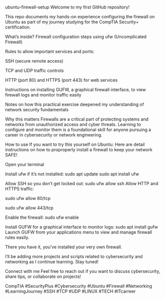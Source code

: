ubuntu-firewall-setup
Welcome to my first GitHub repository!

This repo documents my hands-on experience configuring the firewall on Ubuntu as part of my journey studying for the CompTIA Security+ certification.

What’s inside? Firewall configuration steps using ufw (Uncomplicated Firewall)

Rules to allow important services and ports:

SSH (secure remote access)

TCP and UDP traffic controls

HTTP (port 80) and HTTPS (port 443) for web services

Instructions on installing GUFW, a graphical firewall interface, to view firewall logs and monitor traffic easily

Notes on how this practical exercise deepened my understanding of network security fundamentals

Why this matters Firewalls are a critical part of protecting systems and networks from unauthorized access and cyber threats. Learning to configure and monitor them is a foundational skill for anyone pursuing a career in cybersecurity or network engineering.

How to use If you want to try this yourself on Ubuntu: Here are detail instructions on how to proproperly install a firewall to keep your network SAFE!

Open your terminal

Install ufw if it’s not installed: sudo apt update sudo apt install ufw

Allow SSH so you don’t get locked out: sudo ufw allow ssh Allow HTTP and HTTPS traffic:

sudo ufw allow 80/tcp

sudo ufw allow 443/tcp

Enable the firewall: sudo ufw enable

Install GUFW for a graphical interface to monitor logs: sudo apt install gufw Launch GUFW from your applications menu to view and manage firewall rules easily.

There you have it, you've installed your very own firewall.

I’ll be adding more projects and scripts related to cybersecurity and networking as I continue learning. Stay tuned!

Connect with me Feel free to reach out if you want to discuss cybersecurity, share tips, or collaborate on projects!

CompTIA #SecurityPlus #Cybersecurity #Ubuntu #Firewall #Networking #LearningJourney #SSH #TCP #UDP #LINUX #TECH #ITcarreer
